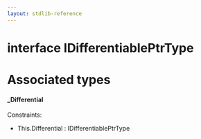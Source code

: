 ```yaml
---
layout: stdlib-reference
---
```


# interface IDifferentiablePtrType

# Associated types

#### _Differential



Constraints:

  - This\.Differential : IDifferentiablePtrType


